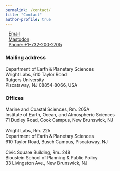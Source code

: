 ```yaml
---
permalink: /contact/
title: "Contact"
author-profile: true
---
```


<div style="margin: 10px" itemscope itemtype="http://schema.org/Person">
<p>
  <a href="mailto:{{ author.email }}" class="author-social" target="_blank"><i class="fab fa-fw fa-mastodon"></i> Email</a> <br />
 <a href="{{ sirte.mastodon.url }}" class="author-social" target="_blank"><i class="fab fa-fw fa-mastodon"></i> Mastodon</a> <br />
<a class="author-social" href="tel:+17322002705"><i class="fa fa-fw fa-phone-square"></i> Phone: +1-732-200-2705</a>
</p>
</div>


### Mailing address

Department of Earth & Planetary Sciences  
Wright Labs, 610 Taylor Road  
Rutgers University  
Piscataway, NJ 08854-8066, USA

### Offices 

Marine and Coastal Sciences, Rm. 205A  
Institute of Earth, Ocean, and Atmospheric Sciences   
71 Dudley Road, Cook Campus, New Brunswick, NJ  
&nbsp;  
Wright Labs, Rm. 225  
Department of Earth & Planetary Sciences  
610 Taylor Road, Busch Campus, Piscataway, NJ  
&nbsp;  
Civic Square Building, Rm. 248  
Bloustein School of Planning & Public Policy  
33 Livingston Ave., New Brunswick, NJ
